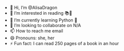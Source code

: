 - 👋 Hi, I’m @AlisaDragon
- 👀 I’m interested in reading 📚📖
- 🌱 I’m currently learning Python 🐍
- 💞️ I’m looking to collaborate on N/A
- 📫 How to reach me email
- 😄 Pronouns: she, her
- ⚡ Fun fact:  I can read 250 pages of a book in an hour

<!---
AlisaDragon/AlisaDragon is a ✨ special ✨ repository because its `README.md` (this file) appears on your GitHub profile.
You can click the Preview link to take a look at your changes.
--->
